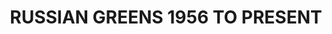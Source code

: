 ---
title: "RUSSIAN GREENS 1956 TO PRESENT"
price: "TBA"
desc: "Opis nije dostupan"
img_path: "/assets/img/A.MIG-7143.jpg"
brand: AMMO
available: true
cat: "acrylics"
subcat: "ACRYLIC SMART SETS"
subsubcat: "SS"
---